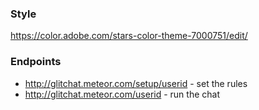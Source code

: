 ### Style
https://color.adobe.com/stars-color-theme-7000751/edit/

### Endpoints
* http://glitchat.meteor.com/setup/userid - set the rules
* http://glitchat.meteor.com/userid - run the chat
